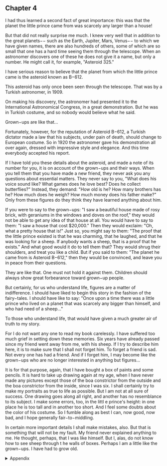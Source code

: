 ## Chapter 4


I had thus learned a second fact of great importance: this was that the planet the
little prince came from was scarcely any larger than a house!

But that did not really surprise me much. I knew very well that in addition to the
great planets−− such as the Earth, Jupiter, Mars, Venus−− to which we have given
names, there are also hundreds of others, some of which are so small that one has
a hard time seeing them through the telescope. When an astronomer discovers one
of these he does not give it a name, but only a number. He might call it, for
example, "Asteroid 325."

I have serious reason to believe that the planet from which the little prince came is
the asteroid known as B−612.

This asteroid has only once been seen through the telescope. That was by a
Turkish astronomer, in 1909.

On making his discovery, the astronomer had presented it to the International
Astronomical Congress, in a great demonstration. But he was in Turkish costume,
and so nobody would believe what he said.

Grown−ups are like that...

Fortunately, however, for the reputation of Asteroid B−612, a Turkish dictator
made a law that his subjects, under pain of death, should change to European
costume. So in 1920 the astronomer gave his demonstration all over again, dressed
with impressive style and elegance. And this time everybody accepted his report.

If I have told you these details about the asteroid, and made a note of its number
for you, it is on account of the grown−ups and their ways. When you tell them that
you have made a new friend, they never ask you any questions about essential
matters. They never say to you, "What does his voice sound like? What games
does he love best? Does he collect butterflies?" Instead, they demand: "How old is
he? How many brothers has he? How much does he weigh? How much money
does his father make?" Only from these figures do they think they have learned
anything about him.

If you were to say to the grown−ups: "I saw a beautiful house made of rosy brick,
with geraniums in the windows and doves on the roof," they would not be able to
get any idea of that house at all. You would have to say to them: "I saw a house
that cost $20,000." Then they would exclaim: "Oh, what a pretty house that is!"
Just so, you might say to them: "The proof that the little prince existed is that he
was charming, that he laughed, and that he was looking for a sheep. If anybody
wants a sheep, that is a proof that he exists." And what good would it do to tell
them that? They would shrug their shoulders, and treat you like a child. But if you
said to them: "The planet he came from is Asteroid B−612," then they would be
convinced, and leave you in peace from their questions.

They are like that. One must not hold it against them. Children should always
show great forbearance toward grown−up people.

But certainly, for us who understand life, figures are a matter of indifference. I
should have liked to begin this story in the fashion of the fairy−tales. I should
have like to say: "Once upon a time there was a little prince who lived on a planet
that was scarcely any bigger than himself, and who had need of a sheep..."

To those who understand life, that would have given a much greater air of truth to
my story.

For I do not want any one to read my book carelessly. I have suffered too much
grief in setting down these memories. Six years have already passed since my
friend went away from me, with his sheep. If I try to describe him here, it is to
make sure that I shall not forget him. To forget a friend is sad. Not every one has
had a friend. And if I forget him, I may become like the grown−ups who are no
longer interested in anything but figures...

It is for that purpose, again, that I have bought a box of paints and some pencils. It
is hard to take up drawing again at my age, when I have never made any pictures
except those of the boa constrictor from the outside and the boa constrictor from
the inside, since I was six. I shall certainly try to make my portraits as true to life
as possible. But I am not at all sure of success. One drawing goes along all right,
and another has no resemblance to its subject. I make some errors, too, in the littl e
prince's height: in one place he is too tall and in another too short. And I feel some
doubts about the color of his costume. So I fumble along as best I can, now good,
now bad, and I hope generally fair−to−middling.

In certain more important details I shall make mistakes, also. But that is something
that will not be my fault. My friend never explained anything to me. He thought,
perhaps, that I was like himself. But I, alas, do not know how to see sheep through
t he walls of boxes. Perhaps I am a little like the grown−ups. I have had to grow
old.


<details>
<summary>Appendix</summary>

<p>我能够确认的是，小王子居住的星球几乎和我们的房子一样大。</p>

<p>小王子来自 B-612 星球，我不想列举更多关于这个星球的信息。大人们总是这样，如果你说看到了一栋玫瑰色的房子，周边有精致的草丛围栏，窗户上有天竺葵，屋顶上有白色的鸽子，大人们似乎不会感觉到什么。但如果你说，这栋房子价值 2000 万美元，他们会立刻惊呼，“多么高贵的房子”！</p>

</details>